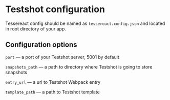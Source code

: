 # Testshot configuration

Tessereact config should be named as `tessereact.config.json` and located in root directory of your app.

## Configuration options

`port` — a port of your Testshot server, 5001 by default

`snapshots_path` — a path to directory where Testshot is going to store snapshots

`entry_url` — a url to Testshot Webpack entry

`template_path` — a path to Testshot template
